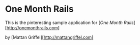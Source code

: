# One Month Rails

This is the pinteresting sample application for
[*One Month Rails*][http://onemonthrails.com]

by [Mattan Griffel][http://mattangriffel.com]
